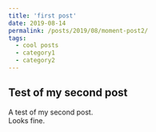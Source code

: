 ```yaml
---
title: 'first post'
date: 2019-08-14
permalink: /posts/2019/08/moment-post2/
tags:
  - cool posts
  - category1
  - category2
---
```


## Test of my second post  

A test of my second post.  
Looks fine.